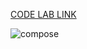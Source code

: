[CODE LAB LINK](https://developer.android.com/codelabs/basic-android-kotlin-compose-business-card?continue=https%3A%2F%2Fdeveloper.android.com%2Fcourses%2Fpathways%2Fandroid-basics-compose-unit-1-pathway-3%23codelab-https%3A%2F%2Fdeveloper.android.com%2Fcodelabs%2Fbasic-android-kotlin-compose-business-card#0)

![compose](https://user-images.githubusercontent.com/79093830/201119144-d79e38e6-4bf9-4807-8eb9-e27ee4efea66.PNG)
